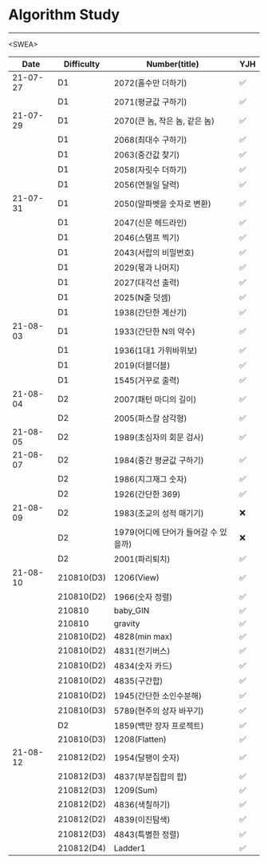 # Algorithm Study

---



\<SWEA\>

| Date     | Difficulty | Number(title)                        | YJH  |
| -------- | ---------- | ------------------------------------ | ---- |
| 21-07-27 | D1         | 2072(홀수만 더하기)                  | ✅    |
|          | D1         | 2071(평균값 구하기)                  | ✅    |
| 21-07-29 | D1         | 2070(큰 놈, 작은 놈, 같은 놈)        | ✅    |
|          | D1         | 2068(최대수 구하기)                  | ✅    |
|          | D1         | 2063(중간값 찾기)                    | ✅    |
|          | D1         | 2058(자릿수 더하기)                  | ✅    |
|          | D1         | 2056(연월일 달력)                    | ✅    |
| 21-07-31 | D1         | 2050(알파벳을 숫자로 변환)           | ✅    |
|          | D1         | 2047(신문 헤드라인)                  | ✅    |
|          | D1         | 2046(스탬프 찍기)                    | ✅    |
|          | D1         | 2043(서랍의 비밀번호)                | ✅    |
|          | D1         | 2029(몫과 나머지)                    | ✅    |
|          | D1         | 2027(대각선 출력)                    | ✅    |
|          | D1         | 2025(N줄 덧셈)                       | ✅    |
|          | D1         | 1938(간단한 계산기)                  | ✅    |
| 21-08-03 | D1         | 1933(간단한 N의 약수)                | ✅    |
|          | D1         | 1936(1대1 가위바위보)                | ✅    |
|          | D1         | 2019(더블더블)                       | ✅    |
|          | D1         | 1545(거꾸로 출력)                    | ✅    |
| 21-08-04 | D2         | 2007(패턴 마디의 길이)               | ✅    |
|          | D2         | 2005(파스칼 삼각형)                  | ✅    |
| 21-08-05 | D2         | 1989(초심자의 회문 검사)             | ✅    |
| 21-08-07 | D2         | 1984(중간 평균값 구하기)             | ✅    |
|          | D2         | 1986(지그재그 숫자)                  | ✅    |
|          | D2         | 1926(간단한 369)                     | ✅    |
| 21-08-09 | D2         | 1983(조교의 성적 매기기)             | ❌    |
|          | D2         | 1979(어디에 단어가 들어갈 수 있을까) | ❌    |
|          | D2         | 2001(파리퇴치)                       | ✅    |
| 21-08-10 | 210810(D3) | 1206(View)                           | ✅    |
|          | 210810(D2) | 1966(숫자 정렬)                      | ✅    |
|          | 210810     | baby_GIN                             | ✅    |
|          | 210810     | gravity                              | ✅    |
|          | 210810(D2) | 4828(min max)                        | ✅    |
|          | 210810(D2) | 4831(전기버스)                       | ✅    |
|          | 210810(D2) | 4834(숫자 카드)                      | ✅    |
|          | 210810(D2) | 4835(구간합)                         | ✅    |
|          | 210810(D2) | 1945(간단한 소인수분해)              | ✅    |
|          | 210810(D3) | 5789(현주의 상자 바꾸기)             | ✅    |
|          | D2         | 1859(백만 장자 프로젝트)             | ✅    |
|          | 210810(D3) | 1208(Flatten)                        | ✅    |
| 21-08-12 | 210812(D2) | 1954(달팽이 숫자)                    | ✅    |
|          | 210812(D3) | 4837(부분집합의 합)                  | ✅    |
|          | 210812(D3) | 1209(Sum)                            | ✅    |
|          | 210812(D2) | 4836(색칠하기)                       | ✅    |
|          | 210812(D2) | 4839(이진탐색)                       | ✅    |
|          | 210812(D3) | 4843(특별한 정렬)                    | ✅    |
|          | 210812(D4) | Ladder1                              | ✅    |

